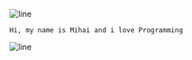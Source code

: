 ![line](https://github.com/bylickilabs/bylickilabs/assets/109308073/bfd77a60-d426-4470-b417-fdbab0166188) 
 
 
```yarn
Hi, my name is Mihai and i love Programming
```

![line](https://github.com/bylickilabs/bylickilabs/assets/109308073/bfd77a60-d426-4470-b417-fdbab0166188) 
